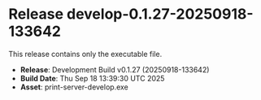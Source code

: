 # Release develop-0.1.27-20250918-133642

This release contains only the executable file.

- **Release**: Development Build v0.1.27 (20250918-133642)
- **Build Date**: Thu Sep 18 13:39:30 UTC 2025
- **Asset**: print-server-develop.exe
